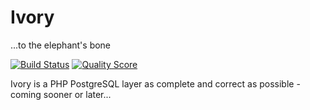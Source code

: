 Ivory
=====

...to the elephant's bone

[![Build Status](https://travis-ci.org/ondrej-bouda/ivory.svg?branch=master)](https://travis-ci.org/ondrej-bouda/ivory)
[![Quality Score](https://scrutinizer-ci.com/g/ondrej-bouda/ivory/badges/quality-score.png?b=master)](https://scrutinizer-ci.com/g/ondrej-bouda/ivory/?branch=master)

Ivory is a PHP PostgreSQL layer as complete and correct as possible - coming sooner or later...
